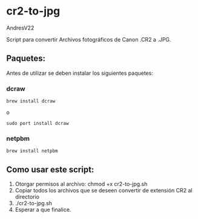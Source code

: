 # cr2-to-jpg

AndresV22

Script para convertir Archivos fotográficos de Canon .CR2 a .JPG.
## Paquetes:

Antes de utilizar se deben instalar los siguientes paquetes:

### dcraw 
```
brew install dcraw
```
o
```
sudo port install dcraw
```
### netpbm
```
brew install netpbm
```
## Como usar este script:
1) Otorgar permisos al archivo: 
      chmod +x cr2-to-jpg.sh
2) Copiar todos los archivos que se deseen convertir de extensión CR2 al directorio
3) ./cr2-to-jpg.sh
4) Esperar a que finalice.
